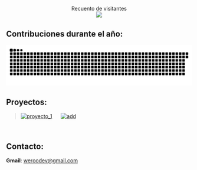 <p align="center"> 
  Recuento de visitantes<br>
  <img src="https://profile-counter.glitch.me/Walter11S/count.svg" />
</p>

## Contribuciones durante el año:
<a href="#"><img src="github-contribution.svg"></a>

## Proyectos:
> [![proyecto_1](https://badgen.net/badge/TerminalMc/Web/black?icon=github)](https://github.com/Walter11S/TerminallMc-Web)
&nbsp;&nbsp;&nbsp;&nbsp;
[![add](https://badgen.net/badge/Discord/Bot/black?icon=discord)](https://discord.com/oauth2/authorize?client_id=1016056366063964181&scope=bot%20applications.commands&permissions=2146958847)
<br>

## Contacto: 
  **Gmail**:
  weroodev@gmail.com

